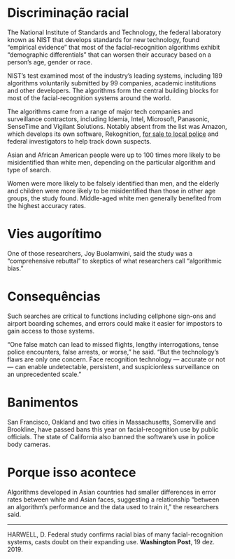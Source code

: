 # Discriminação racial
The National Institute of Standards and Technology, the federal laboratory known as NIST that develops standards for new technology, found “empirical evidence” that most of the facial-recognition algorithms exhibit “demographic differentials” that can worsen their accuracy based on a person’s age, gender or race.

NIST’s test examined most of the industry’s leading systems, including 189 algorithms voluntarily submitted by 99 companies, academic institutions and other developers. The algorithms form the central building blocks for most of the facial-recognition systems around the world.

The algorithms came from a range of major tech companies and surveillance contractors, including Idemia, Intel, Microsoft, Panasonic, SenseTime and Vigilant Solutions. Notably absent from the list was Amazon, which develops its own software, Rekognition, [for sale to local police](https://www.washingtonpost.com/technology/2019/04/30/amazons-facial-recognition-technology-is-supercharging-local-police/?itid=lk_inline_manual_33) and federal investigators to help track down suspects.

Asian and African American people were up to 100 times more likely to be misidentified than white men, depending on the particular algorithm and type of search. 

Women were more likely to be falsely identified than men, and the elderly and children were more likely to be misidentified than those in other age groups, the study found. Middle-aged white men generally benefited from the highest accuracy rates.

# Vies augorítimo
One of those researchers, Joy Buolamwini, said the study was a “comprehensive rebuttal” to skeptics of what researchers call “algorithmic bias.”


# Consequências
Such searches are critical to functions including cellphone sign-ons and airport boarding schemes, and errors could make it easier for impostors to gain access to those systems.

“One false match can lead to missed flights, lengthy interrogations, tense police encounters, false arrests, or worse,” he said. “But the technology’s flaws are only one concern. Face recognition technology — accurate or not — can enable undetectable, persistent, and suspicionless surveillance on an unprecedented scale.”


# Banimentos
San Francisco, Oakland and two cities in Massachusetts, Somerville and Brookline, have passed bans this year on facial-recognition use by public officials. The state of California also banned the software’s use in police body cameras.

# Porque isso acontece

Algorithms developed in Asian countries had smaller differences in error rates between white and Asian faces, suggesting a relationship “between an algorithm’s performance and the data used to train it,” the researchers said.


-----
HARWELL, D. Federal study confirms racial bias of many facial-recognition systems, casts doubt on their expanding use. **Washington Post**, 19 dez. 2019.